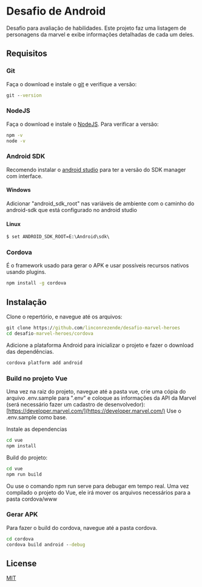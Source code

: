 # Desafio de Android

Desafio para avaliação de habilidades.
Este projeto faz uma listagem de personagens da marvel e exibe informações detalhadas de cada um deles.


## Requisitos
### Git
Faça o download e instale o [git](https://git-scm.com/downloads) e verifique a versão:
```cmd
git --version
```
### NodeJS
Faça o download e instale o [NodeJS](https://nodejs.org/en/).
Para verificar a versão:

```cmd
npm -v
node -v
```
### Android SDK
Recomendo instalar o [android studio](https://developer.android.com/studio?hl=pt-br) para ter a versão do SDK manager com interface.
#### Windows
Adicionar "android_sdk_root" nas variáveis de ambiente com o caminho do android-sdk que está configurado no android studio
#### Linux
```cmd
$ set ANDROID_SDK_ROOT=E:\Android\sdk\
```
### Cordova
É o framework usado para gerar o APK e usar possíveis recursos nativos usando plugins.
```cmd
npm install -g cordova
```
## Instalação
Clone o repertório, e navegue até os arquivos:
```cmd
git clone https://github.com/linconrezende/desafio-marvel-heroes
cd desafio-marvel-heroes/cordova
```
Adicione a plataforma Android para inicializar o projeto e fazer o download das dependências.
```cmd
cordova platform add android
```
### Build no projeto Vue
Uma vez na raiz do projeto, navegue até a pasta vue, crie uma cópia do arquivo .env.sample para ".env" e coloque as informações da API da Marvel (será necessário fazer um cadastro de desenvolvedor):
[https://developer.marvel.com/](https://developer.marvel.com/)
Use o .env.sample como base.

Instale as dependencias
```cmd
cd vue
npm install
```
Build do projeto:
```cmd
cd vue
npm run build
```
Ou use o comando npm run serve para debugar em tempo real.
Uma vez compilado o projeto do Vue, ele irá mover os arquivos necessários para a pasta cordova/www

### Gerar APK
Para fazer o build do cordova, navegue até a pasta cordova.
```cmd
cd cordova
cordova build android --debug
```

## License
[MIT](https://choosealicense.com/licenses/mit/)